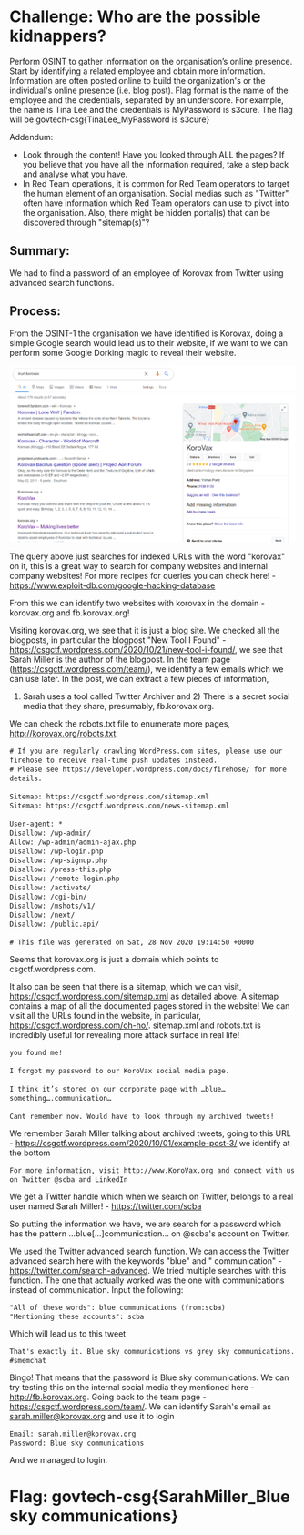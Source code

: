 # Challenge: Who are the possible kidnappers?
Perform OSINT to gather information on the organisation’s online presence. Start by identifying a related employee and obtain more information. Information are often posted online to build the organization's or the individual's online presence (i.e. blog post). Flag format is the name of the employee and the credentials, separated by an underscore. For example, the name is Tina Lee and the credentials is MyPassword is s3cure. The flag will be govtech-csg{TinaLee_MyPassword is s3cure}

Addendum:
- Look through the content! Have you looked through ALL the pages? If you believe that you have all the information required, take a step back and analyse what you have.
- In Red Team operations, it is common for Red Team operators to target the human element of an organisation. Social medias such as "Twitter" often have information which Red Team operators can use to pivot into the organisation. Also, there might be hidden portal(s) that can be discovered through "sitemap(s)"?

## Summary: 
We had to find a password of an employee of Korovax from Twitter using advanced search functions.

## Process:
From the OSINT-1 the organisation we have identified is Korovax, doing a simple Google search would lead us to their website, if we want to we can perform some Google Dorking magic
to reveal their website.

![](https://github.com/BunchOfBytes/STF-2020/blob/main/Screenshot%20(20).png)

The query above just searches for indexed URLs with the word "korovax" on it,  this is a great way to search for company websites and internal company websites! For more recipes for queries you can check here! - https://www.exploit-db.com/google-hacking-database

From this we can identify two websites with korovax in the domain - korovax.org and fb.korovax.org!

Visiting korovax.org, we see that it is just a blog site. We checked all the blogposts, in particular the blogpost "New Tool I Found" -https://csgctf.wordpress.com/2020/10/21/new-tool-i-found/, we see that Sarah Miller is the author of the blogpost. In the team page (https://csgctf.wordpress.com/team/), we identify a few emails which we can use later. In the post, we can extract a few pieces of information,
1) Sarah uses a tool called Twitter Archiver and 2) There is a secret social media that they share, presumably, fb.korovax.org.

We can check the robots.txt file to enumerate more pages, http://korovax.org/robots.txt.

````````
# If you are regularly crawling WordPress.com sites, please use our firehose to receive real-time push updates instead.
# Please see https://developer.wordpress.com/docs/firehose/ for more details.

Sitemap: https://csgctf.wordpress.com/sitemap.xml
Sitemap: https://csgctf.wordpress.com/news-sitemap.xml

User-agent: *
Disallow: /wp-admin/
Allow: /wp-admin/admin-ajax.php
Disallow: /wp-login.php
Disallow: /wp-signup.php
Disallow: /press-this.php
Disallow: /remote-login.php
Disallow: /activate/
Disallow: /cgi-bin/
Disallow: /mshots/v1/
Disallow: /next/
Disallow: /public.api/

# This file was generated on Sat, 28 Nov 2020 19:14:50 +0000
````````

Seems that korovax.org is just a domain which points to csgctf.wordpress.com. 

It also can be seen that there is a sitemap, which we can visit, https://csgctf.wordpress.com/sitemap.xml as detailed above. A sitemap contains a map of all the documented pages stored in the website! We can visit all the URLs found in the website, in particular, https://csgctf.wordpress.com/oh-ho/. sitemap.xml and robots.txt is incredibly useful for revealing more attack surface in real life!

````````
you found me!

I forgot my password to our KoroVax social media page.

I think it’s stored on our corporate page with …blue…something….communication…

Cant remember now. Would have to look through my archived tweets!
````````

We remember Sarah Miller talking about archived tweets, going to this URL - https://csgctf.wordpress.com/2020/10/01/example-post-3/ we identify at the bottom

````````
For more information, visit http://www.KoroVax.org and connect with us on Twitter @scba and LinkedIn
````````

We get a Twitter handle which when we search on Twitter, belongs to a real user named Sarah Miller! - https://twitter.com/scba

So putting the information we have, we are search for a password which has the pattern …blue[...]communication… on @scba's account on Twitter.

We used the Twitter advanced search function. We can access the Twitter advanced search here with the keywords "blue" and " communication" - https://twitter.com/search-advanced. We tried multiple searches with this function. The one that actually worked was the one with communications instead of communication. Input the following:
````````
"All of these words": blue communications (from:scba)
"Mentioning these accounts": scba
````````

Which will lead us to this tweet
````````
That's exactly it. Blue sky communications vs grey sky communications. #smemchat
````````
Bingo! That means that the password is Blue sky communications. We can try testing this on the internal social media they mentioned here - http://fb.korovax.org. Going back to the team page - https://csgctf.wordpress.com/team/. We can identify Sarah's email as sarah.miller@korovax.org and use it to login
````````
Email: sarah.miller@korovax.org
Password: Blue sky communications
````````
And we managed to login.

# Flag: govtech-csg{SarahMiller_Blue sky communications}



